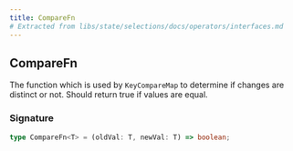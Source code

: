 ```yaml
---
title: CompareFn
# Extracted from libs/state/selections/docs/operators/interfaces.md
---
```


## CompareFn

The function which is used by `KeyCompareMap` to determine if changes are distinct or not.
Should return true if values are equal.

### Signature

```typescript
type CompareFn<T> = (oldVal: T, newVal: T) => boolean;
```
